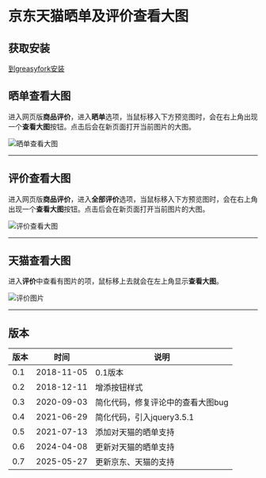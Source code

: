 # 京东天猫晒单及评价查看大图

## 获取安装

[到greasyfork安装](https://greasyfork.org/zh-CN/scripts/373983-%E4%BA%AC%E4%B8%9C%E6%99%92%E5%8D%95%E6%9F%A5%E7%9C%8B%E5%A4%A7%E5%9B%BE)

## 晒单查看大图

进入网页版**商品评价**，进入**晒单**选项，当鼠标移入下方预览图时，会在右上角出现一个**查看大图**按钮。点击后会在新页面打开当前图片的大图。

![晒单查看大图](https://cdn.jsdelivr.net/gh/ssyatelandisi/ShaidanBigImage@master/01.jpg)

------

## 评价查看大图

进入网页版**商品评价**，进入**全部评价**选项，当鼠标移入下方预览图时，会在右上角出现一个**查看大图**按钮。点击后会在新页面打开当前图片的大图。

![评价查看大图](https://cdn.jsdelivr.net/gh/ssyatelandisi/ShaidanBigImage@master/02.jpg)

------
## 天猫查看大图

进入**评价**中查看有图片的项，鼠标移上去就会在左上角显示**查看大图**。

![评价图片](https://cdn.jsdelivr.net/gh/ssyatelandisi/ShaidanBigImage@master/03.jpg)

------

## 版本

| 版本 | 时间       | 说明         |
| ---- | ---------- | ------------ |
| 0.1  | 2018-11-05 | 0.1版本      |
| 0.2  | 2018-12-11 | 增添按钮样式 |
| 0.3  | 2020-09-03 | 简化代码，修复评论中的查看大图bug |
| 0.4  | 2021-06-29 | 简化代码，引入jquery3.5.1 |
| 0.5  | 2021-07-13 | 添加对天猫的晒单支持 |
| 0.6  | 2024-04-08 | 更新对天猫的晒单支持 |
| 0.7  | 2025-05-27 | 更新京东、天猫的支持 |
